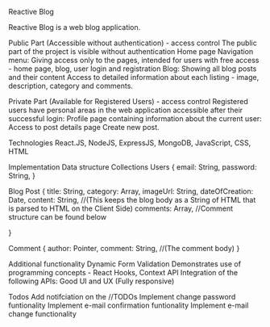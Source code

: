 Reactive Blog


Reactive Blog is a web blog application.

Public Part (Accessible without authentication) - access control
The public part of the project is visible without authentication
Home page
Navigation menu: Giving access only to the pages, intended for users with free access - home page, blog, user login and registration
Blog: Showing all blog posts and their content
Access to detailed information about each listing - image, description, category and comments.

Private Part (Available for Registered Users) - access control
Registered users have personal areas in the web application accessible after their successful login:
Profile page containing information about the current user:
Access to post details page
Create new post.

Technologies
React.JS, NodeJS, ExpressJS, MongoDB, JavaScript, CSS, HTML

Implementation
Data structure
Collections
Users
{
    email: String,
    password: String,
}

Blog Post
{
    title: String,
    category: Array,
    imageUrl: String,
    dateOfCreation: Date,
    content: String, //(This keeps the blog body as a String of HTML that is parsed to HTML on the Client Side)
    comments: Array, //Comment structure can be found below

}

Comment
{
    author: Pointer<User>,
    comment: String, //(The comment body)
}
  
  Additional functionality
Dynamic Form Validation
Demonstrates use of programming concepts - React Hooks, Context API
Integration of the following APIs:
Good UI and UX (Fully responsive)
  
Todos
Add notifciation on the //TODOs
Implement change password funtionality
Implement e-mail confirmation funtionality
Implement e-mail change functionality
